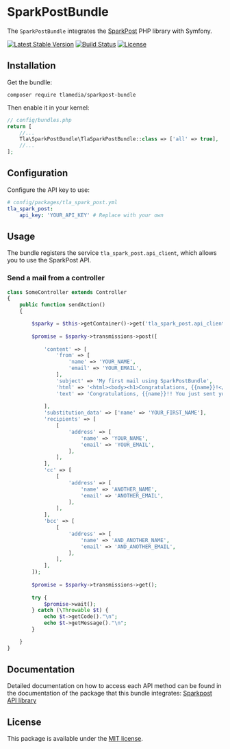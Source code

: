 # SparkPostBundle

The `SparkPostBundle` integrates the [SparkPost](https://github.com/SparkPost/php-sparkpost) PHP library with Symfony.

[![Latest Stable Version](https://poser.pugx.org/tlamedia/sparkpost-bundle/v/stable)](https://packagist.org/packages/tlamedia/sparkpost-bundle) 
[![Build Status](https://api.travis-ci.org/tlamedia/SparkPostBundle.svg?branch=master)](https://travis-ci.org/tlamedia/SparkPostBundle)
[![License](https://poser.pugx.org/tlamedia/sparkpost-bundle/license)](https://packagist.org/packages/tlamedia/sparkpost-bundle)

## Installation

Get the bundlle:

`composer require tlamedia/sparkpost-bundle`

Then enable it in your kernel:

```php
// config/bundles.php
return [
    //...
    Tla\SparkPostBundle\TlaSparkPostBundle::class => ['all' => true],
    //...
];
```


## Configuration

Configure the API key to use:

```yaml
# config/packages/tla_spark_post.yml
tla_spark_post:
    api_key: 'YOUR_API_KEY' # Replace with your own
```


## Usage

The bundle registers the service `tla_spark_post.api_client`, which allows you to use the SparkPost API.

### Send a mail from a controller

```php
class SomeController extends Controller
{
    public function sendAction()
    {

        $sparky = $this->getContainer()->get('tla_spark_post.api_client');
        
        $promise = $sparky->transmissions->post([
        
            'content' => [
                'from' => [
                    'name' => 'YOUR_NAME',
                    'email' => 'YOUR_EMAIL',
                ],
                'subject' => 'My first mail using SparkPostBundle',
                'html' => '<html><body><h1>Congratulations, {{name}}!</h1><p>You just sent your first mail!</p></body></html>',
                'text' => 'Congratulations, {{name}}!! You just sent your first mail!',
                
            ],
            'substitution_data' => ['name' => 'YOUR_FIRST_NAME'],
            'recipients' => [
                [
                    'address' => [
                        'name' => 'YOUR_NAME',
                        'email' => 'YOUR_EMAIL',
                    ],
                ],
            ],
            'cc' => [
                [
                    'address' => [
                        'name' => 'ANOTHER_NAME',
                        'email' => 'ANOTHER_EMAIL',
                    ],
                ],
            ],
            'bcc' => [
                [
                    'address' => [
                        'name' => 'AND_ANOTHER_NAME',
                        'email' => 'AND_ANOTHER_EMAIL',
                    ],
                ],
            ],
        ]);
        
        $promise = $sparky->transmissions->get();
        
        try {
            $promise->wait();
        } catch (\Throwable $t) {
            echo $t->getCode()."\n";
            echo $t->getMessage()."\n";
        }

    }
}
```


## Documentation

Detailed documentation on how to access each API method can be found in the documentation of the package that this bundle integrates: [Sparkpost API library](https://github.com/SparkPost/php-sparkpost/blob/master/README.md)


## License

This package is available under the [MIT license](LICENSE).
